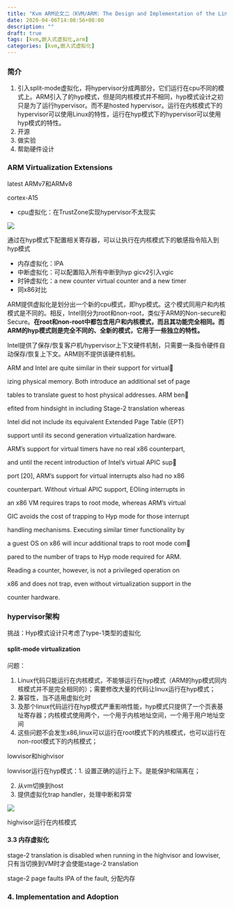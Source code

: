 ```yaml
---
title: "Kvm ARM论文二（KVM/ARM: The Design and Implementation of the Linux ARM Hypervisor）"
date: 2020-04-06T14:08:56+08:00
description: ""
draft: true
tags: [kvm,嵌入式虚拟化,arm]
categories: [kvm,嵌入式虚拟化]
---
```


### 简介

1. 引入split-mode虚拟化，将hypervisor分成两部分，它们运行在cpu不同的模式上。ARM引入了的hyp模式，但是同内核模式并不相同，hyp模式设计之初只是为了运行hypervisor。而不是hosted hypervisor。运行在内核模式下的hypervisor可以使用Linux的特性，运行在hyp模式下的hypervisor可以使用hyp模式的特性。
2. 开源
3. 做实验
4. 帮助硬件设计

### ARM Virtualization Extensions

latest ARMv7和ARMv8

cortex-A15

* cpu虚拟化：在TrustZone实现hypervisor不太现实

![](https://gitee.com/chengshuyi/scripts/raw/master/img/20200407141634.png)

通过在hyp模式下配置相关寄存器，可以让执行在内核模式下的敏感指令陷入到hyp模式

* 内存虚拟化：IPA
* 中断虚拟化：可以配置陷入所有中断到hyp  gicv2引入vgic
* 时钟虚拟化：a new counter virtual counter and a new timer
* 同x86对比

ARM提供虚拟化是划分出一个新的cpu模式，即hyp模式。这个模式同用户和内核模式是不同的。相反，Intel则分为root和non-root，类似于ARM的Non-secure和Secure。**在root和non-root中都包含用户和内核模式，而且其功能完全相同。而ARM的hyp模式则是完全不同的、全新的模式，它用于一些独立的特性。**

Intel提供了保存/恢复客户机/hypervisor上下文硬件机制，只需要一条指令硬件自动保存/恢复上下文。ARM则不提供该硬件机制。

ARM and Intel are quite similar in their support for virtual

izing physical memory. Both introduce an additional set of page

tables to translate guest to host physical addresses. ARM ben

efited from hindsight in including Stage-2 translation whereas

Intel did not include its equivalent Extended Page Table (EPT)

support until its second generation virtualization hardware.



ARM’s support for virtual timers have no real x86 counterpart,

and until the recent introduction of Intel’s virtual APIC sup

port [20], ARM’s support for virtual interrupts also had no x86

counterpart. Without virtual APIC support, EOIing interrupts in

an x86 VM requires traps to root mode, whereas ARM’s virtual

GIC avoids the cost of trapping to Hyp mode for those interrupt

handling mechanisms. Executing similar timer functionality by

a guest OS on x86 will incur additional traps to root mode com

pared to the number of traps to Hyp mode required for ARM.

Reading a counter, however, is not a privileged operation on

x86 and does not trap, even without virtualization support in the

counter hardware.

### hypervisor架构

挑战：Hyp模式设计只考虑了type-1类型的虚拟化

#### split-mode virtualization

问题：

1. Linux代码只能运行在内核模式，不能够运行在hyp模式（ARM的hyp模式同内核模式并不是完全相同的）；需要修改大量的代码让linux运行在hyp模式；
2. 兼容性，当不适用虚拟化时
3. 及那个linux代码运行在hyp模式严重影响性能，hyp模式只提供了一个页表基址寄存器；内核模式使用两个，一个用于内核地址空间，一个用于用户地址空间
4. 这些问题不会发生x86,linux可以运行在root模式下的内核模式，也可以运行在non-root模式下的内核模式；



lowvisor和highvisor

lowvisor运行在hyp模式：1. 设置正确的运行上下。是能保护和隔离在；

2. 从vm切换到host
3. 提供虚拟化trap handler，处理中断和异常

![](https://gitee.com/chengshuyi/scripts/raw/master/img/20200407151030.png)

highvisor运行在内核模式

#### 3.3 内存虚拟化

stage-2 translation is disabled when running in the highvisor and lowviser, 只有当切换到VM时才会使能stage-2 translation



stage-2 page faults   IPA of the fault, 分配内存

### 4. Implementation and Adoption